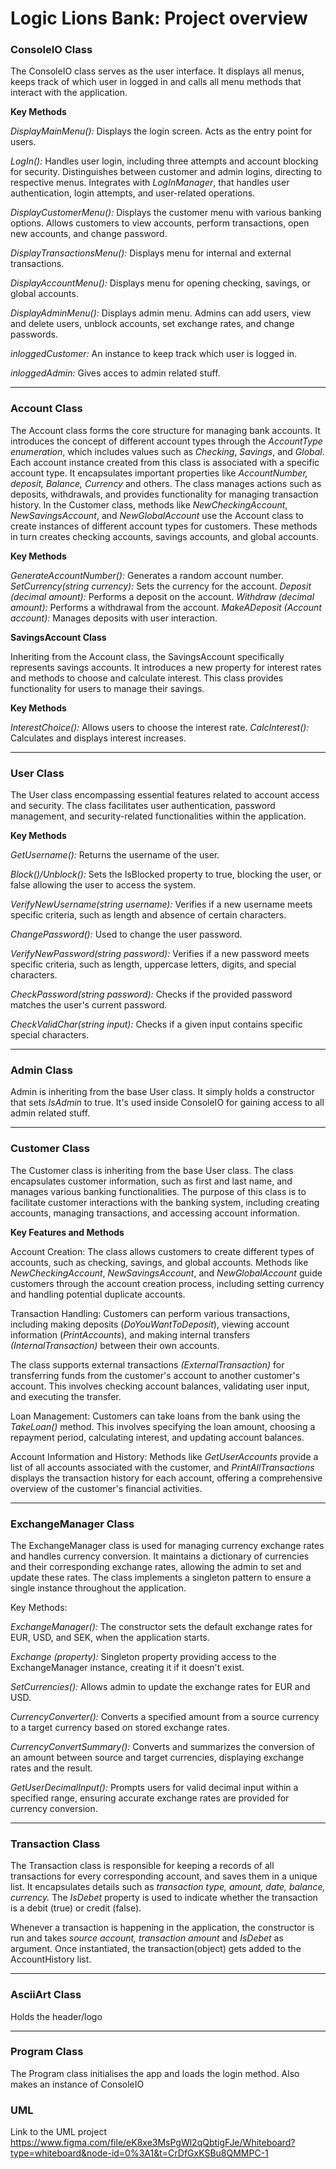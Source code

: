# Logic Lions Bank: Project overview

### ConsoleIO Class

The ConsoleIO class serves as the user interface. It displays all menus, keeps track of which user in logged in and calls all menu methods that interact with the application.

**Key Methods**

*DisplayMainMenu():* Displays the login screen. Acts as the entry point for users.

*LogIn():* Handles user login, including three attempts and account blocking for security. Distinguishes between customer and admin logins, directing to respective menus. 
Integrates with *LogInManager*, that handles user authentication, login attempts, and user-related operations.

*DisplayCustomerMenu():* Displays the customer menu with various banking options.
Allows customers to view accounts, perform transactions, open new accounts, and change password.

*DisplayTransactionsMenu():* Displays menu for internal and external transactions.

*DisplayAccountMenu():* Displays menu for opening checking, savings, or global accounts.

*DisplayAdminMenu():* Displays admin menu. Admins can add users, view and delete users, unblock accounts, set exchange rates, and change passwords.

*inloggedCustomer:* An instance to keep track which user is logged in.

*inloggedAdmin:* Gives acces to admin related stuff.

----------

### Account Class

The Account class forms the core structure for managing bank accounts. It introduces the concept of different account types through the *AccountType enumeration*, which includes values such as *Checking*, *Savings*, and *Global*. Each account instance created from this class is associated with a specific account type.
It encapsulates important properties like *AccountNumber, deposit, Balance, Currency* and others.
The class manages actions such as deposits, withdrawals, and provides functionality for managing transaction history.
In the Customer class, methods like *NewCheckingAccount*, *NewSavingsAccount*, and *NewGlobalAccount* use the Account class to create instances of different account types for customers. These methods in turn creates checking accounts, savings accounts, and global accounts.

**Key Methods**

*GenerateAccountNumber():* Generates a random account number.
*SetCurrency(string currency):* Sets the currency for the account.
*Deposit (decimal amount):* Performs a deposit on the account.
*Withdraw (decimal amount):* Performs a withdrawal from the account.
*MakeADeposit (Account account):* Manages deposits with user interaction.

**SavingsAccount Class**

Inheriting from the Account class, the SavingsAccount specifically represents savings accounts. It introduces a new property for interest rates and methods to choose and calculate interest. This class provides functionality for users to manage their savings.

**Key Methods**

*InterestChoice():* Allows users to choose the interest rate.
*CalcInterest():* Calculates and displays interest increases.

----------

### User Class

The User class encompassing essential features related to account access and security. The class facilitates user authentication, password management, and security-related functionalities within the application.

**Key Methods**

*GetUsername():* Returns the username of the user.

*Block()/Unblock():* Sets the IsBlocked property to true, blocking the user, or false allowing the user to access the system.

*VerifyNewUsername(string username):* Verifies if a new username meets specific criteria, such as length and absence of certain characters.

*ChangePassword():* Used to change the user password.

*VerifyNewPassword(string password):* Verifies if a new password meets specific criteria, such as length, uppercase letters, digits, and special characters.

*CheckPassword(string password):* Checks if the provided password matches the user's current password.

*CheckValidChar(string input):* Checks if a given input contains specific special characters.

----------

### Admin Class

Admin is inheriting from the base User class. It simply holds a constructor that sets *IsAdmin* to true.
It's used inside ConsoleIO for gaining access to all admin related stuff.

----------

### Customer Class

The Customer class is inheriting from the base User class. The class encapsulates customer information, such as first and last name, and manages various banking functionalities. The purpose of this class is to facilitate customer interactions with the banking system, including creating accounts, managing transactions, and accessing account information.

**Key Features and Methods**

Account Creation:
The class allows customers to create different types of accounts, such as checking, savings, and global accounts. Methods like *NewCheckingAccount*, *NewSavingsAccount*, and *NewGlobalAccount* guide customers through the account creation process, including setting currency and handling potential duplicate accounts.

Transaction Handling:
Customers can perform various transactions, including making deposits (*DoYouWantToDeposit*), viewing account information (*PrintAccounts*), and making internal transfers *(InternalTransaction)* between their own accounts.

The class supports external transactions *(ExternalTransaction)* for transferring funds from the customer's account to another customer's account. This involves checking account balances, validating user input, and executing the transfer.

Loan Management:
Customers can take loans from the bank using the *TakeLoan()* method. This involves specifying the loan amount, choosing a repayment period, calculating interest, and updating account balances.

Account Information and History:
Methods like *GetUserAccounts* provide a list of all accounts associated with the customer, and *PrintAllTransactions* displays the transaction history for each account, offering a comprehensive overview of the customer's financial activities.

----------

### ExchangeManager Class

The ExchangeManager class is used for managing currency exchange rates and handles currency conversion. It maintains a dictionary of currencies and their corresponding exchange rates, allowing the admin to set and update these rates. The class implements a singleton pattern to ensure a single instance throughout the application.

Key Methods:

*ExchangeManager():* The constructor sets the default exchange rates for EUR, USD, and SEK, when the application starts.

*Exchange (property):* Singleton property providing access to the ExchangeManager instance, creating it if it doesn't exist.

*SetCurrencies():* Allows admin to update the exchange rates for EUR and USD.

*CurrencyConverter():* Converts a specified amount from a source currency to a target currency based on stored exchange rates.

*CurrencyConvertSummary():* Converts and summarizes the conversion of an amount between source and target currencies, displaying exchange rates and the result.

*GetUserDecimalInput():* Prompts users for valid decimal input within a specified range, ensuring accurate exchange rates are provided for currency conversion.

----------

### Transaction Class

The Transaction class is responsible for keeping a records of all transactions for every corresponding account, and saves them in a unique list. It encapsulates details such as *transaction type, amount, date, balance, currency.* The *IsDebet* property is used to indicate whether the transaction is a debit (true) or credit (false).

Whenever a transaction is happening in the application, the constructor is run and takes *source account, transaction amount* and *IsDebet* as argument. Once instantiated, the transaction(object) gets added to the AccountHistory list.

----------

### AsciiArt Class

Holds the header/logo

----------

### Program Class

The Program class initialises the app and loads the login method.
Also makes an instance of ConsoleIO

### UML

Link to the UML project 
https://www.figma.com/file/eK8xe3MsPgWl2qQbtigFJe/Whiteboard?type=whiteboard&node-id=0%3A1&t=CrDfGxKSBu8QMMPC-1



